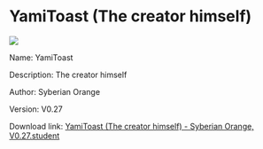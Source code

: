 # YamiToast (The creator himself)

<img src = "https://raw.githubusercontent.com/Arbiter1223/Koukou-Gurashi-Custom-Students/master/Students/Files/YamiToast%20(The%20creator%20himself).png">

Name: YamiToast

Description: The creator himself

Author: Syberian Orange

Version: V0.27

Download link: <a href="https://raw.githubusercontent.com/Arbiter1223/Koukou-Gurashi-Custom-Students/master/Students/Files/YamiToast%20(The%20creator%20himself)%20-%20Syberian%20Orange%2C%20V0.27.student">YamiToast (The creator himself) - Syberian Orange, V0.27.student</a>
